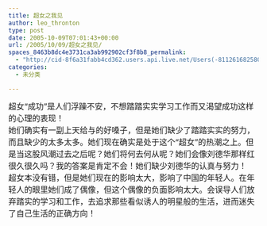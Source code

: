 ```yaml
---
title: 超女之我见
author: leo_thronton
type: post
date: 2005-10-09T07:01:43+00:00
url: /2005/10/09/超女之我见/
spaces_8463b8dc4e3731ca3ab992902cf3f8b8_permalink:
  - "http://cid-8f6a31fabb4cd362.users.api.live.net/Users(-8112616825800567966)/Blogs('8F6A31FABB4CD362!102')/Entries('8F6A31FABB4CD362!269')?authkey=yuBuArwciRo%24"
categories:
  - 未分类

---
```

<div id="msgcns!8F6A31FABB4CD362!269" class="bvMsg">
  <div>
    <font size="3">超女“成功”是人们浮躁不安，不想踏踏实实学习工作而又渴望成功这样的心理的表现！<br />她们确实有一副上天给与的好嗓子，但是她们缺少了踏踏实实的努力，而且缺少的太多太多。她们现在确实是处于这个“超女”的热潮之上。但是当这股风潮过去之后呢？她们将何去何从呢？她们会像刘德华那样红很久很久吗？我的答案是肯定不会！她们缺少刘德华的认真与努力！<br />超女本没有错，但是她们现在的影响太大，影响了中国的年轻人。在年轻人的眼里她们成了偶像，但这个偶像的负面影响太大。会误导人们放弃踏实的学习和工作，去追求那些看似诱人的明星般的生活，进而迷失了自己生活的正确方向！</font>
  </div>
</div>